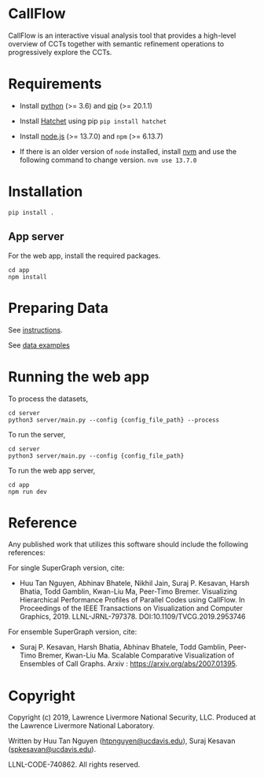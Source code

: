 # CallFlow

CallFlow is an interactive visual analysis tool that provides a high-level overview of CCTs together with semantic refinement operations to progressively explore the CCTs.

# Requirements

- Install [python](https://realpython.com/installing-python/) (>= 3.6) and [pip](https://pip.pypa.io/en/stable/news/) (>= 20.1.1)

- Install [Hatchet](https://github.com/LLNL/hatchet) using pip
  `pip install hatchet`

- Install [node.js](https://nodejs.org/en/download/) (>= 13.7.0) and `npm` (>= 6.13.7)

- If there is an older version of `node` installed, install [nvm](https://github.com/nvm-sh/nvm) and use the following command to change version.
  `nvm use 13.7.0`

# Installation

```
pip install .
```

## App server

For the web app, install the required packages.

```
cd app
npm install
```

# Preparing Data

See [instructions](https://github.com/jarusified/CallFlow/tree/v2/data/README.md).

See [data examples](https://github.com/jarusified/CallFlow/tree/v2/data)

# Running the web app

To process the datasets,

```
cd server
python3 server/main.py --config {config_file_path} --process
```

To run the server,

```
cd server
python3 server/main.py --config {config_file_path}
```

To run the web app server,

```
cd app
npm run dev
```

# Reference

Any published work that utilizes this software should include the following references:

For single SuperGraph version, cite:

- Huu Tan Nguyen, Abhinav Bhatele, Nikhil Jain, Suraj P. Kesavan, Harsh Bhatia, Todd Gamblin, Kwan-Liu Ma, Peer-Timo Bremer. Visualizing Hierarchical Performance Profiles of Parallel Codes using CallFlow. In Proceedings of the IEEE Transactions on Visualization and Computer Graphics, 2019. LLNL-JRNL-797378. DOI:10.1109/TVCG.2019.2953746

For ensemble SuperGraph version, cite:

- Suraj P. Kesavan, Harsh Bhatia, Abhinav Bhatele, Todd Gamblin, Peer-Timo Bremer, Kwan-Liu Ma. Scalable Comparative Visualization of Ensembles of Call Graphs. Arxiv : https://arxiv.org/abs/2007.01395.

# Copyright

Copyright (c) 2019, Lawrence Livermore National Security, LLC.
Produced at the Lawrence Livermore National Laboratory.

Written by Huu Tan Nguyen (<htpnguyen@ucdavis.edu>), Suraj Kesavan (<spkesavan@ucdavis.edu>).

LLNL-CODE-740862. All rights reserved.
